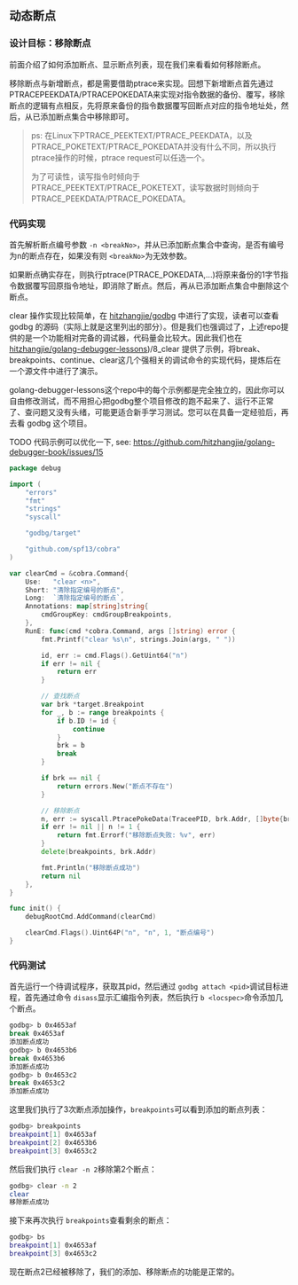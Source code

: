 ## 动态断点

### 设计目标：移除断点

前面介绍了如何添加断点、显示断点列表，现在我们来看看如何移除断点。

移除断点与新增断点，都是需要借助ptrace来实现。回想下新增断点首先通过PTRACEPEEKDATA/PTRACEPOKEDATA来实现对指令数据的备份、覆写，移除断点的逻辑有点相反，先将原来备份的指令数据覆写回断点对应的指令地址处，然后，从已添加断点集合中移除即可。

> ps: 在Linux下PTRACE_PEEKTEXT/PTRACE_PEEKDATA，以及PTRACE_POKETEXT/PTRACE_POKEDATA并没有什么不同，所以执行ptrace操作的时候，ptrace request可以任选一个。
>
> 为了可读性，读写指令时倾向于PTRACE_PEEKTEXT/PTRACE_POKETEXT，读写数据时则倾向于PTRACE_PEEKDATA/PTRACE_POKEDATA。

### 代码实现

首先解析断点编号参数 `-n <breakNo>`，并从已添加断点集合中查询，是否有编号为n的断点存在，如果没有则 `<breakNo>`为无效参数。

如果断点确实存在，则执行ptrace(PTRACE_POKEDATA,...)将原来备份的1字节指令数据覆写回原指令地址，即消除了断点。然后，再从已添加断点集合中删除这个断点。

clear 操作实现比较简单，在 [hitzhangjie/godbg](https://github.com/hitzhangjie/godbg) 中进行了实现，读者可以查看 godbg 的源码（实际上就是这里列出的部分）。但是我们也强调过了，上述repo提供的是一个功能相对完备的调试器，代码量会比较大。因此我们也在 [hitzhangjie/golang-debugger-lessons](https://github.com/hitzhangjie/golang-debugger-lessons))/8_clear 提供了示例，将break、breakpoints、continue、clear这几个强相关的调试命令的实现代码，提炼后在一个源文件中进行了演示。

golang-debugger-lessons这个repo中的每个示例都是完全独立的，因此你可以自由修改测试，而不用担心把godbg整个项目修改的跑不起来了、运行不正常了、查问题又没有头绪，可能更适合新手学习测试。您可以在具备一定经验后，再去看 godbg 这个项目。

TODO 代码示例可以优化一下, see: https://github.com/hitzhangjie/golang-debugger-book/issues/15


```go
package debug

import (
	"errors"
	"fmt"
	"strings"
	"syscall"

	"godbg/target"

	"github.com/spf13/cobra"
)

var clearCmd = &cobra.Command{
	Use:   "clear <n>",
	Short: "清除指定编号的断点",
	Long:  `清除指定编号的断点`,
	Annotations: map[string]string{
		cmdGroupKey: cmdGroupBreakpoints,
	},
	RunE: func(cmd *cobra.Command, args []string) error {
		fmt.Printf("clear %s\n", strings.Join(args, " "))

		id, err := cmd.Flags().GetUint64("n")
		if err != nil {
			return err
		}

		// 查找断点
		var brk *target.Breakpoint
		for _, b := range breakpoints {
			if b.ID != id {
				continue
			}
			brk = b
			break
		}

		if brk == nil {
			return errors.New("断点不存在")
		}

		// 移除断点
		n, err := syscall.PtracePokeData(TraceePID, brk.Addr, []byte{brk.Orig})
		if err != nil || n != 1 {
			return fmt.Errorf("移除断点失败: %v", err)
		}
		delete(breakpoints, brk.Addr)

		fmt.Println("移除断点成功")
		return nil
	},
}

func init() {
	debugRootCmd.AddCommand(clearCmd)

	clearCmd.Flags().Uint64P("n", "n", 1, "断点编号")
}
```

### 代码测试

首先运行一个待调试程序，获取其pid，然后通过 `godbg attach <pid>`调试目标进程，首先通过命令 `disass`显示汇编指令列表，然后执行 `b <locspec>`命令添加几个断点。

```bash
godbg> b 0x4653af
break 0x4653af
添加断点成功
godbg> b 0x4653b6
break 0x4653b6
添加断点成功
godbg> b 0x4653c2
break 0x4653c2
添加断点成功
```

这里我们执行了3次断点添加操作，`breakpoints`可以看到添加的断点列表：

```bash
godbg> breakpoints
breakpoint[1] 0x4653af 
breakpoint[2] 0x4653b6 
breakpoint[3] 0x4653c2 
```

然后我们执行 `clear -n 2`移除第2个断点：

```bash
godbg> clear -n 2
clear 
移除断点成功
```

接下来再次执行 `breakpoints`查看剩余的断点：

```bash
godbg> bs
breakpoint[1] 0x4653af 
breakpoint[3] 0x4653c2
```

现在断点2已经被移除了，我们的添加、移除断点的功能是正常的。
